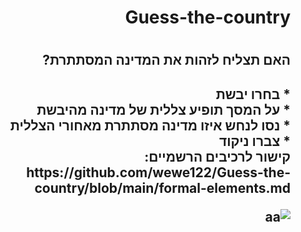 <div dir='rtl' lang='he'>
<h1> Guess-the-country <h1/> 
<h2> האם תצליח לזהות את המדינה המסתתרת?   <h2/>
* בחרו יבשת <br> 
* על המסך תופיע צללית של מדינה מהיבשת  <br> 
* נסו לנחש איזו מדינה מסתתרת מאחורי הצללית <br> 
* צברו ניקוד <br>
קישור לרכיבים הרשמיים: <br>
  https://github.com/wewe122/Guess-the-country/blob/main/formal-elements.md
  <div/>
  
![aa](https://user-images.githubusercontent.com/57321080/141873517-9058789c-998f-4a25-9ce5-815c0e1087cf.PNG)
